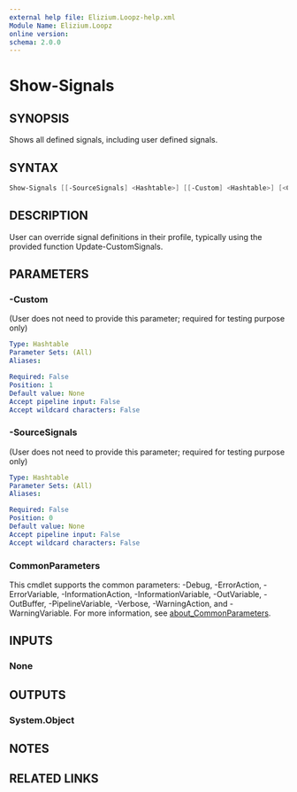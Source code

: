 ```yaml
---
external help file: Elizium.Loopz-help.xml
Module Name: Elizium.Loopz
online version:
schema: 2.0.0
---
```


# Show-Signals

## SYNOPSIS

Shows all defined signals, including user defined signals.

## SYNTAX

```powershell
Show-Signals [[-SourceSignals] <Hashtable>] [[-Custom] <Hashtable>] [<CommonParameters>]
```

## DESCRIPTION

User can override signal definitions in their profile, typically using the provided
function Update-CustomSignals.

## PARAMETERS

### -Custom

(User does not need to provide this parameter; required for testing purpose only)

```yaml
Type: Hashtable
Parameter Sets: (All)
Aliases:

Required: False
Position: 1
Default value: None
Accept pipeline input: False
Accept wildcard characters: False
```

### -SourceSignals

(User does not need to provide this parameter; required for testing purpose only)

```yaml
Type: Hashtable
Parameter Sets: (All)
Aliases:

Required: False
Position: 0
Default value: None
Accept pipeline input: False
Accept wildcard characters: False
```

### CommonParameters

This cmdlet supports the common parameters: -Debug, -ErrorAction, -ErrorVariable, -InformationAction, -InformationVariable, -OutVariable, -OutBuffer, -PipelineVariable, -Verbose, -WarningAction, and -WarningVariable. For more information, see [about_CommonParameters](http://go.microsoft.com/fwlink/?LinkID=113216).

## INPUTS

### None

## OUTPUTS

### System.Object

## NOTES

## RELATED LINKS
